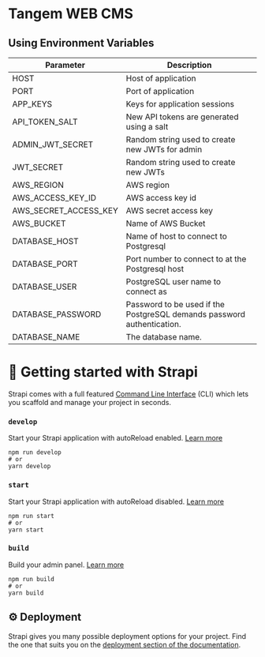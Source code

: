 # Tangem WEB CMS

## Using Environment Variables

| Parameter             | Description                                                            |
|-----------------------|------------------------------------------------------------------------|
| HOST                  | Host of application                                                    |
| PORT                  | Port of application                                                    |
| APP_KEYS              | Keys for application sessions                                          |
| API_TOKEN_SALT        | New API tokens are generated using a salt                              |
| ADMIN_JWT_SECRET      | Random string used to create new JWTs for admin                        |
| JWT_SECRET            | Random string used to create new JWTs                                  |
| AWS_REGION            | AWS region                                                             |
| AWS_ACCESS_KEY_ID     | AWS access key id                                                      |
| AWS_SECRET_ACCESS_KEY | AWS secret access key                                                  |
| AWS_BUCKET            | Name of AWS Bucket                                                     |
| DATABASE_HOST         | Name of host to connect to Postgresql                                  |
| DATABASE_PORT         | Port number to connect to at the Postgresql host                       |
| DATABASE_USER         | PostgreSQL user name to connect as                                     |
| DATABASE_PASSWORD     | Password to be used if the PostgreSQL demands password authentication. |
| DATABASE_NAME         | The database name.                                                     |


# 🚀 Getting started with Strapi

Strapi comes with a full featured [Command Line Interface](https://docs.strapi.io/developer-docs/latest/developer-resources/cli/CLI.html) (CLI) which lets you scaffold and manage your project in seconds.

### `develop`

Start your Strapi application with autoReload enabled. [Learn more](https://docs.strapi.io/developer-docs/latest/developer-resources/cli/CLI.html#strapi-develop)

```
npm run develop
# or
yarn develop
```

### `start`

Start your Strapi application with autoReload disabled. [Learn more](https://docs.strapi.io/developer-docs/latest/developer-resources/cli/CLI.html#strapi-start)

```
npm run start
# or
yarn start
```

### `build`

Build your admin panel. [Learn more](https://docs.strapi.io/developer-docs/latest/developer-resources/cli/CLI.html#strapi-build)

```
npm run build
# or
yarn build
```

## ⚙️ Deployment

Strapi gives you many possible deployment options for your project. Find the one that suits you on the [deployment section of the documentation](https://docs.strapi.io/developer-docs/latest/setup-deployment-guides/deployment.html).

